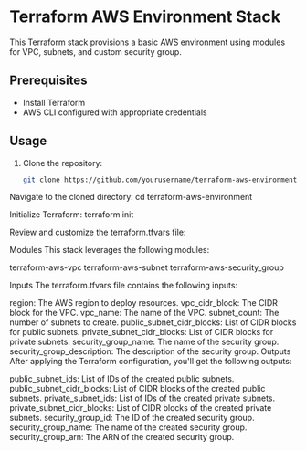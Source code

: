 # Terraform AWS Environment Stack

This Terraform stack provisions a basic AWS environment using modules for VPC, subnets, and custom security group.

## Prerequisites

- Install Terraform
- AWS CLI configured with appropriate credentials

## Usage

1. Clone the repository:

   ```bash
   git clone https://github.com/yourusername/terraform-aws-environment.git

Navigate to the cloned directory:
cd terraform-aws-environment

Initialize Terraform:
terraform init

Review and customize the terraform.tfvars file:

Modules
This stack leverages the following modules:

terraform-aws-vpc
terraform-aws-subnet
terraform-aws-security_group


Inputs
The terraform.tfvars file contains the following inputs:

region: The AWS region to deploy resources.
vpc_cidr_block: The CIDR block for the VPC.
vpc_name: The name of the VPC.
subnet_count: The number of subnets to create.
public_subnet_cidr_blocks: List of CIDR blocks for public subnets.
private_subnet_cidr_blocks: List of CIDR blocks for private subnets.
security_group_name: The name of the security group.
security_group_description: The description of the security group.
Outputs
After applying the Terraform configuration, you'll get the following outputs:

public_subnet_ids: List of IDs of the created public subnets.
public_subnet_cidr_blocks: List of CIDR blocks of the created public subnets.
private_subnet_ids: List of IDs of the created private subnets.
private_subnet_cidr_blocks: List of CIDR blocks of the created private subnets.
security_group_id: The ID of the created security group.
security_group_name: The name of the created security group.
security_group_arn: The ARN of the created security group.